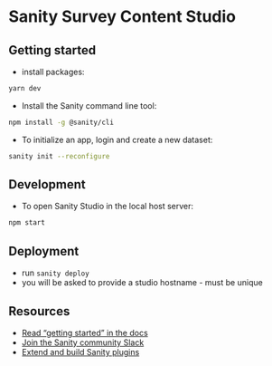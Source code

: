 # Sanity Survey Content Studio

## Getting started

- install packages:

```bash
yarn dev
```

- Install the Sanity command line tool:

```bash
npm install -g @sanity/cli
```

- To initialize an app, login and create a new dataset:

```bash
sanity init --reconfigure
```

## Development

- To open Sanity Studio in the local host server:

```bash
npm start
```

## Deployment

- run `sanity deploy`
- you will be asked to provide a studio hostname - must be unique

## Resources

- [Read “getting started” in the docs](https://www.sanity.io/docs/introduction/getting-started?utm_source=readme)
- [Join the Sanity community Slack](https://slack.sanity.io/?utm_source=readme)
- [Extend and build Sanity plugins](https://www.sanity.io/docs/content-studio/extending?utm_source=readme)
